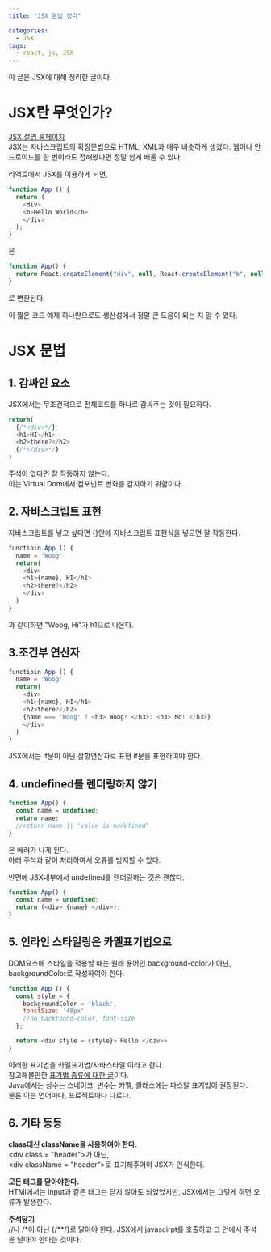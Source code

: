 ```yaml
---
title: "JSX 문법 정리"

categories:
  - JSX
tags:
  - react, js, JSX
---
```

이 글은 JSX에 대해 정리한 글이다. 

# JSX란 무엇인가?
[JSX 설명 홈페이지](https://reactjs-kr.firebaseapp.com/docs/introducing-jsx.html)  
JSX는 자바스크립트의 확장문법으로 HTML, XML과 매우 비슷하게 생겼다. 웹이나 안드로이드를 한 번이라도 접해봤다면 정말 쉽게 배울 수 있다.

리액트에서 JSX를 이용하게 되면,
```javascript
function App () {
  return ( 
    <div>
    <b>Hello World</b>
    </div>
  );
}
```
은

```javascript
function App() {
  return React.createElement("div", null, React.createElement("b", null, "Hello World"))
}
```
로 변환된다.

이 짧은 코드 예제 하나만으로도 생산성에서 정말 큰 도움이 되는 지 알 수 있다.  

# JSX 문법
## 1. 감싸인 요소
JSX에서는 무조건적으로 전체코드를 하나로 감싸주는 것이 필요하다.
``` javascript
return(
  {/*<div>*/}
  <h1>HI</h1>
  <h2>there?</h2>
  {/*</div>*/}
)
```
주석이 없다면 잘 작동하지 않는다.  
이는 Virtual Dom에서 컴포넌트 변화를 감지하기 위함이다.

## 2. 자바스크립트 표현
자바스크립트를 넣고 싶다면 {}안에 자바스크립트 표현식을 넣으면 잘 작동한다.
``` javascript
functioin App () {
  name = 'Woog'
  return(
    <div>
    <h1>{name}, HI</h1>
    <h2>there?</h2>
    </div>
  )
}
```
과 같이하면 "Woog, Hi"가 h1으로 나온다.

## 3.조건부 연산자
```javascript
functioin App () {
  name = 'Woog'
  return(
    <div>
    <h1>{name}, HI</h1>
    <h2>there?</h2>
    {name === 'Woog' ? <h3> Woog! </h3>: <h3> No! </h3>}
    </div>
  )
}
```
JSX에서는 if문이 아닌 삼항연산자로 표현 if문을 표현하여야 한다.

## 4. undefined를 렌더링하지 않기
```javascript
function App() {
  const name = undefined;
  return name;
  //return name || 'value is undefined'
}
```
은 에러가 나게 된다.  
아래 주석과 같이 처리하여서 오류를 방지할 수 있다.

반면에 JSX내부에서 undefined를 렌더링하는 것은 괜찮다.
```javascript
function App() {
  const name = undefined;
  return (<div> {name} </div>);
}
```

## 5. 인라인 스타일링은 카멜표기법으로
DOM요소에 스타일을 적용할 때는 원래 용어인 background-color가 아닌, backgroundColor로 작성하여야 한다.

```javascript
function App () {
  const style = {
    backgroundColor = 'black',
    fonstSize: '48px'
    //no backround-color, font-size
  };

  return <div style = {style}> Hello </div>>
}
```

이러한 표기법을 카멜표기법/자바스타일 이라고 한다.  
참고해볼만한 [표기법 종류에 대한 글](https://dpdpwl.tistory.com/55)이다.  
Java에서는 상수는 스네이크, 변수는 카멜, 클래스에는 파스칼 표기법이 권장된다.  
물론 이는 언어마다, 프로젝트마다 다르다.

## 6. 기타 등등
__class대신 className을 사용하여야 한다.__  
\<div class = "header">가 아닌,  
\<div className = "header">로 표기해주어야 JSX가 인식한다.

__모든 태그를 닫아야한다.__  
HTMl에서는 input과 같은 태그는 닫지 않아도 되었었지만, JSX에서는 그렇게 하면 오류가 발생한다.

__주석달기__  
//나 /*이 아닌 {/**/}로 달아야 한다. 
JSX에서 javascirpt를 호출하고 그 안에서 주석을 달아야 한다는 것이다.

